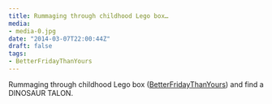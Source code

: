 ```yaml
---
title: Rummaging through childhood Lego box…
media:
- media-0.jpg
date: "2014-03-07T22:00:44Z"
draft: false
tags:
- BetterFridayThanYours
---
```

Rummaging through childhood Lego box \([BetterFridayThanYours](/tags/betterfridaythanyours)\) and find a DINOSAUR TALON.
